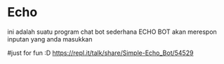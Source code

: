 # Echo
ini adalah suatu program chat bot sederhana
ECHO BOT akan merespon inputan yang anda masukkan

#just for fun :D
https://repl.it/talk/share/Simple-Echo_Bot/54529

